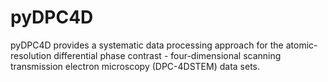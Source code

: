 # pyDPC4D
pyDPC4D provides a systematic data processing approach for the atomic-resolution differential phase contrast - four-dimensional scanning transmission electron microscopy (DPC-4DSTEM) data sets. 

